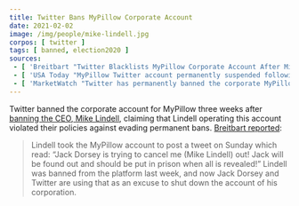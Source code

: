 ```yaml
---
title: Twitter Bans MyPillow Corporate Account
date: 2021-02-02
image: /img/people/mike-lindell.jpg
corpos: [ twitter ]
tags: [ banned, election2020 ]
sources:
 - [ 'Breitbart "Twitter Blacklists MyPillow Corporate Account After Mike Lindell Tweet" by Lucas Nolan (2 Feb 2021)', 'https://archive.is/ks6Hf' ]
 - [ 'USA Today "MyPillow Twitter account permanently suspended following Trump ally CEO Mike Lindell''s ban from platform" by Kelly Tyko (1 Feb 2021)', 'https://archive.is/PGavP' ]
 - [ 'MarketWatch "Twitter has permanently banned the corporate MyPillow account after founder Mike Lindell posted from it" by Nicole Lyn Pesce (2 Feb 2021)', 'https://archive.is/dsXkt' ]
---
```


Twitter banned the corporate account for MyPillow three weeks after [banning
the CEO, Mike Lindell](/e/twitter-bans-mike-lindell/), claiming that
Lindell operating this account violated their policies against evading
permanent bans. [Breitbart
reported](https://archive.is/ks6Hf#selection-625.149-629.134):

> Lindell took the MyPillow account to post a tweet on Sunday which read: “Jack
> Dorsey is trying to cancel me (Mike Lindell) out! Jack will be found out and
> should be put in prison when all is revealed!” Lindell was banned from the
> platform last week, and now Jack Dorsey and Twitter are using that as an
> excuse to shut down the account of his corporation.
